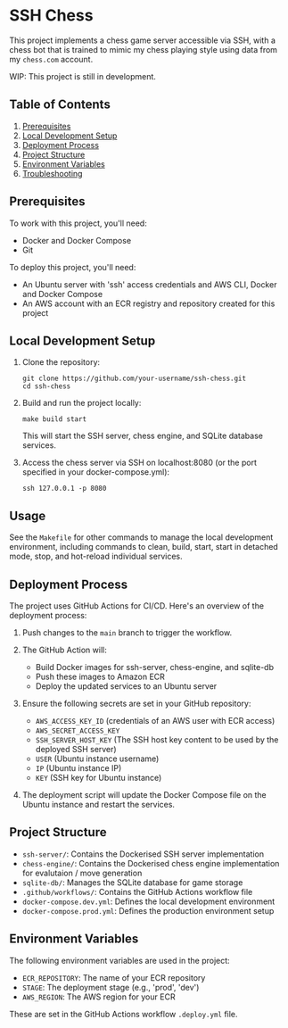 # SSH Chess

This project implements a chess game server accessible via SSH, with a chess bot that is trained to mimic my chess playing style using data from my `chess.com` account.

WIP: This project is still in development.

## Table of Contents

1. [Prerequisites](#prerequisites)
2. [Local Development Setup](#local-development-setup)
3. [Deployment Process](#deployment-process)
4. [Project Structure](#project-structure)
5. [Environment Variables](#environment-variables)
6. [Troubleshooting](#troubleshooting)

## Prerequisites

To work with this project, you'll need:

- Docker and Docker Compose
- Git

To deploy this project, you'll need:

- An Ubuntu server with 'ssh' access credentials and AWS CLI, Docker and Docker Compose
- An AWS account with an ECR registry and repository created for this project

## Local Development Setup

1. Clone the repository:

   ```
   git clone https://github.com/your-username/ssh-chess.git
   cd ssh-chess
   ```

2. Build and run the project locally:

   ```
   make build start
   ```

   This will start the SSH server, chess engine, and SQLite database services.

3. Access the chess server via SSH on localhost:8080 (or the port specified in your docker-compose.yml):

   ```
   ssh 127.0.0.1 -p 8080
   ```

## Usage

See the `Makefile` for other commands to manage the local development environment, including commands to clean, build, start, start in detached mode, stop, and hot-reload individual services.

## Deployment Process

The project uses GitHub Actions for CI/CD. Here's an overview of the deployment process:

1. Push changes to the `main` branch to trigger the workflow.

2. The GitHub Action will:

   - Build Docker images for ssh-server, chess-engine, and sqlite-db
   - Push these images to Amazon ECR
   - Deploy the updated services to an Ubuntu server

3. Ensure the following secrets are set in your GitHub repository:

   - `AWS_ACCESS_KEY_ID` (credentials of an AWS user with ECR access)
   - `AWS_SECRET_ACCESS_KEY`
   - `SSH_SERVER_HOST_KEY` (The SSH host key content to be used by the deployed SSH server)
   - `USER` (Ubuntu instance username)
   - `IP` (Ubuntu instance IP)
   - `KEY` (SSH key for Ubuntu instance)

4. The deployment script will update the Docker Compose file on the Ubuntu instance and restart the services.

## Project Structure

- `ssh-server/`: Contains the Dockerised SSH server implementation
- `chess-engine/`: Contains the Dockerised chess engine implementation for evalutaion / move generation
- `sqlite-db/`: Manages the SQLite database for game storage
- `.github/workflows/`: Contains the GitHub Actions workflow file
- `docker-compose.dev.yml`: Defines the local development environment
- `docker-compose.prod.yml`: Defines the production environment setup

## Environment Variables

The following environment variables are used in the project:

- `ECR_REPOSITORY`: The name of your ECR repository
- `STAGE`: The deployment stage (e.g., 'prod', 'dev')
- `AWS_REGION`: The AWS region for your ECR

These are set in the GitHub Actions workflow `.deploy.yml` file.
